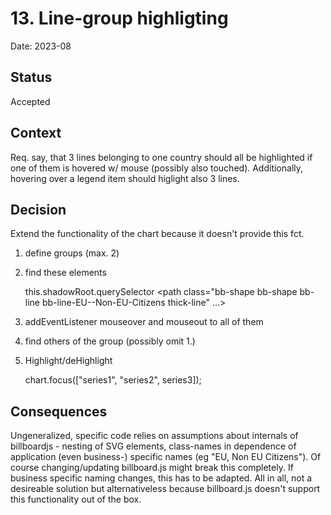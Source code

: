 # 13. Line-group highligting

Date: 2023-08

## Status

Accepted

## Context

Req. say, that 3 lines belonging to one country should all be highlighted if one of them is hovered w/ mouse (possibly also touched).
Additionally, hovering over a legend item should higlight also 3 lines.

## Decision

Extend the functionality of the chart because it doesn't provide this fct.

1. define groups (max. 2)

2. find these elements

    this.shadowRoot.querySelector
    <path class="bb-shape bb-shape bb-line bb-line-EU--Non-EU-Citizens thick-line" ...></path>

3. addEventListener mouseover and mouseout to all of them

4. find others of the group (possibly omit 1.)

5. Highlight/deHighlight

    chart.focus(["series1", "series2", series3]);

## Consequences

Ungeneralized, specific code relies on assumptions about internals of billboardjs - nesting of SVG elements, class-names in dependence of application (even business-) specific names (eg "EU, Non EU Citizens").
Of course changing/updating billboard.js might break this completely.
If business specific naming changes, this has to be adapted.
All in all, not a desireable solution but alternativeless because billboard.js doesn't support this functionality out of the box.
